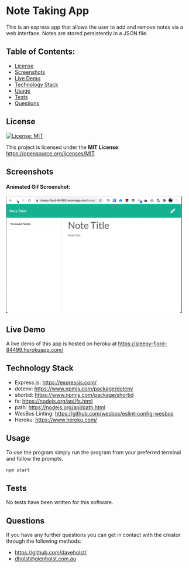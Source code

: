 # Note Taking App

This is an express app that allows the user to add and remove notes via a web interface. Notes are stored persistently in a JSON file.

## Table of Contents:

- [License](#License)
- [Screenshots](#Screenshots)
- [Live Demo](#Live-Demo)
- [Technology Stack](#Technology-Stack)
- [Usage](#Usage)
- [Tests](#Tests)
- [Questions](#Questions)

## License

[![License: MIT](https://img.shields.io/badge/License-MIT-yellow.svg)](https://opensource.org/licenses/MIT)

This project is licensed under the **MIT License**: https://opensource.org/licenses/MIT

## Screenshots

#### Animated Gif Screenshot:

![gif of note taking app](./assets/note-taker.gif)

## Live Demo

A live demo of this app is hosted on heroku at https://sleepy-fjord-84499.herokuapp.com/

## Technology Stack

- Express.js: https://expressjs.com/
- dotenv: https://www.npmjs.com/package/dotenv
- shortid: https://www.npmjs.com/package/shortid
- fs: https://nodejs.org/api/fs.html
- path: https://nodejs.org/api/path.html
- WesBos Linting: https://github.com/wesbos/eslint-config-wesbos
- Heroku: https://www.heroku.com/

## Usage

To use the program simply run the program from your preferred terminal and follow the prompts.

```bash
npm start
```

## Tests

No tests have been written for this software.

## Questions

If you have any further questions you can get in contact with the creator through the following methods:

- https://github.com/daveholst/
- dholst@glenholst.com.au
